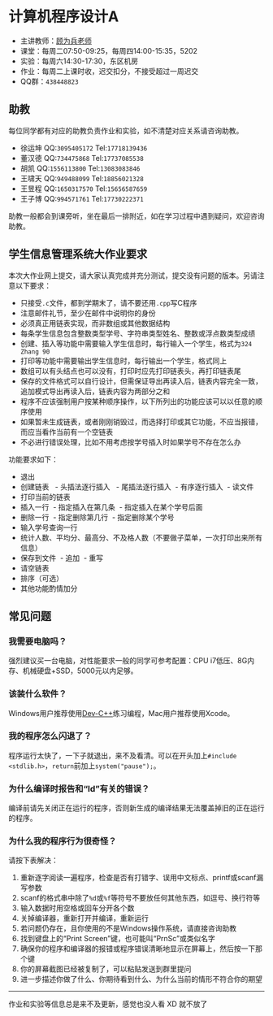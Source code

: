 # 计算机程序设计A

- 主讲教师：[顾为兵老师](mailto:wbgu@ustc.edu.cn)
- 课堂：每周二07:50-09:25，每周四14:00-15:35，5202
- 实验：每周六14:30-17:30，东区机房
- 作业：每周二上课时收，迟交扣分，不接受超过一周迟交
- QQ群：`438448823`

## 助教

每位同学都有对应的助教负责作业和实验，如不清楚对应关系请咨询助教。

- 徐运坤 QQ:`3095405172` Tel:`17718139436`
- 董汉德 QQ:`734475868` Tel:`17737085538`
- 胡凯 QQ:`1556113800` Tel:`13083083846`
- 王啸天 QQ:`949488099` Tel:`18856021328`
- 王昱程 QQ:`1650317570` Tel:`15656587659`
- 王子博 QQ:`994571761` Tel:`17730222371`

助教一般都会到课旁听，坐在最后一排附近，如在学习过程中遇到疑问，欢迎咨询助教。

## 学生信息管理系统大作业要求

本次大作业网上提交，请大家认真完成并充分测试，提交没有问题的版本。另请注意以下要求：

- 只接受`.c`文件，都到学期末了，请不要还用`.cpp`写C程序
- 注意邮件礼节，至少在邮件中说明你的身份
- 必须真正用链表实现，而非数组或其他数据结构
- 每条学生信息包含整数类型学号、字符串类型姓名、整数或浮点数类型成绩
- 创建、插入等功能中需要输入学生信息时，每行输入一个学生，格式为`324 Zhang 90`
- 打印等功能中需要输出学生信息时，每行输出一个学生，格式同上
- 数组可以有头结点也可以没有，打印时应先打印链表头，再打印链表尾
- 保存的文件格式可以自行设计，但需保证导出再读入后，链表内容完全一致，追加模式导出再读入后，链表内容为两部分之和
- 程序不应该强制用户按某种顺序操作，以下所列出的功能应该可以以任意的顺序使用
- 如果暂未生成链表，或者刚刚销毁过，而选择打印或其它功能，不应当报错，而应当看作当前有一个空链表
- 不必进行错误处理，比如不用考虑按学号插入时如果学号不存在怎么办

功能要求如下：

- 退出
- 创建链表
    - 头插法逐行插入
    - 尾插法逐行插入
    - 有序逐行插入
    - 读文件
- 打印当前的链表
- 插入一行
    - 指定插入在第几条
    - 指定插入在某个学号后面
- 删除一行
    - 指定删除第几行
    - 指定删除某个学号
- 输入学号查询一行
- 统计人数、平均分、最高分、不及格人数（不要做子菜单，一次打印出来所有信息）
- 保存到文件
    - 追加
    - 重写
- 请空链表
- 排序（可选）
- 其他功能酌情加分

## 常见问题

### 我需要电脑吗？
强烈建议买一台电脑，对性能要求一般的同学可参考配置：CPU i7低压、8G内存、机械硬盘+SSD，5000元以内足够。

### 该装什么软件？
Windows用户推荐使用[Dev-C++](https://sourceforge.net/projects/orwelldevcpp/files/latest/download)练习编程，Mac用户推荐使用Xcode。

### 我的程序怎么闪退了？
程序运行太快了，一下子就退出，来不及看清。可以在开头加上`#include <stdlib.h>`，`return`前加上`system("pause");`。

### 为什么编译时报告和“ld”有关的错误？
编译前请先关闭正在运行的程序，否则新生成的编译结果无法覆盖掉旧的正在运行的程序。

### 为什么我的程序行为很奇怪？
请按下表解决：

1.  重新逐字阅读一遍程序，检查是否有打错字、误用中文标点、printf或scanf漏写参数
2.  scanf的格式串中除了`%d`或`%f`等符号不要放任何其他东西，如逗号、换行符等
3.  输入数据时用空格或回车分开各个数
4.  关掉编译器，重新打开并编译，重新运行
5.  若问题仍存在，且你使用的不是Windows操作系统，请直接咨询助教
6.  找到键盘上的“Print Screen”键，也可能叫“PrnSc”或类似名字
7.  确保你的程序和编译器的报错或程序错误清晰地显示在屏幕上，然后按一下那个键
8.  你的屏幕截图已经被复制了，可以粘贴发送到群里提问
9.  进一步描述你做了什么、你期待看到什么、为什么当前的情形不符合你的期望

---

作业和实验等信息总是来不及更新，感觉也没人看 XD 就不放了
